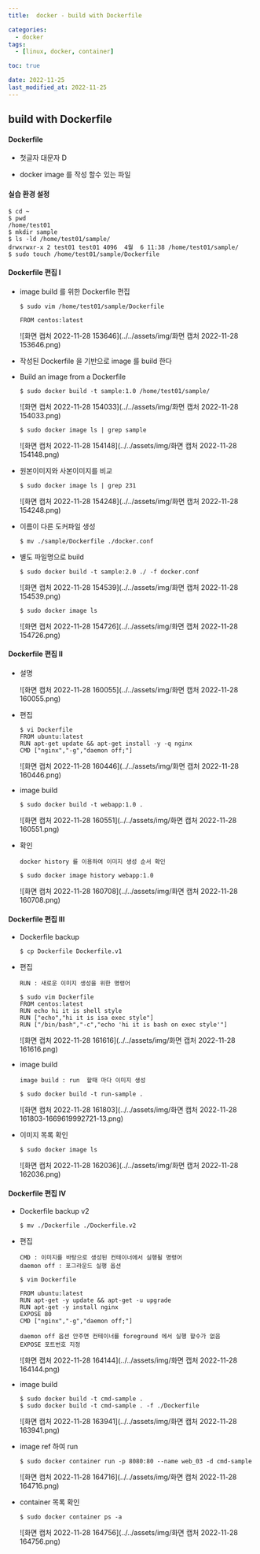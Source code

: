```yaml
---
title:  docker - build with Dockerfile

categories:
  - docker
tags:
  - [linux, docker, container]

toc: true

date: 2022-11-25
last_modified_at: 2022-11-25
---
```


## build with Dockerfile

#### Dockerfile

- 첫글자 대문자 D

- docker  image 를 작성 할수 있는 파일



#### 실습 환경 설정

```
$ cd ~
$ pwd
/home/test01
$ mkdir sample
$ ls -ld /home/test01/sample/
drwxrwxr-x 2 test01 test01 4096  4월  6 11:38 /home/test01/sample/
$ sudo touch /home/test01/sample/Dockerfile
```

#### Dockerfile 편집 I

- image build 를 위한 Dockerfile 편집

  ```
  $ sudo vim /home/test01/sample/Dockerfile
  
  FROM centos:latest
  ```

  ![화면 캡처 2022-11-28 153646](../../assets/img/화면 캡처 2022-11-28 153646.png)

- 작성된 Dockerfile 을 기반으로 image 를 build 한다

- Build an image from a Dockerfile

  ```
  $ sudo docker build -t sample:1.0 /home/test01/sample/
  ```

  ![화면 캡처 2022-11-28 154033](../../assets/img/화면 캡처 2022-11-28 154033.png)

  ```
  $ sudo docker image ls | grep sample
  ```

  ![화면 캡처 2022-11-28 154148](../../assets/img/화면 캡처 2022-11-28 154148.png)

- 원본이미지와 사본이미지를 비교

  ```
  $ sudo docker image ls | grep 231
  ```

  ![화면 캡처 2022-11-28 154248](../../assets/img/화면 캡처 2022-11-28 154248.png)

- 이름이 다른 도커파일 생성

  ```
  $ mv ./sample/Dockerfile ./docker.conf
  ```

- 별도 파일명으로 build

  ```
  $ sudo docker build -t sample:2.0 ./ -f docker.conf
  ```

  ![화면 캡처 2022-11-28 154539](../../assets/img/화면 캡처 2022-11-28 154539.png)

  ```
  $ sudo docker image ls
  ```

  ![화면 캡처 2022-11-28 154726](../../assets/img/화면 캡처 2022-11-28 154726.png)

#### Dockerfile 편집 II

- 설명

  ![화면 캡처 2022-11-28 160055](../../assets/img/화면 캡처 2022-11-28 160055.png)

- 편집

  ```
  $ vi Dockerfile 
  FROM ubuntu:latest
  RUN apt-get update && apt-get install -y -q nginx
  CMD ["nginx","-g","daemon off;"]
  ```

  ![화면 캡처 2022-11-28 160446](../../assets/img/화면 캡처 2022-11-28 160446.png)

- image build

  ```
  $ sudo docker build -t webapp:1.0 .
  ```

  ![화면 캡처 2022-11-28 160551](../../assets/img/화면 캡처 2022-11-28 160551.png)

- 확인

  ```
  docker history 를 이용하여 이미지 생성 순서 확인
  
  $ sudo docker image history webapp:1.0
  ```

  ![화면 캡처 2022-11-28 160708](../../assets/img/화면 캡처 2022-11-28 160708.png)

#### Dockerfile 편집 III

- Dockerfile backup

  ```
  $ cp Dockerfile Dockerfile.v1
  ```

- 편집

  ```
  RUN : 새로운 이미지 생성을 위한 명령어
  
  $ sudo vim Dockerfile
  FROM centos:latest
  RUN echo hi it is shell style
  RUN ["echo","hi it is isa exec style"]
  RUN ["/bin/bash","-c","echo 'hi it is bash on exec style'"]
  ```

  ![화면 캡처 2022-11-28 161616](../../assets/img/화면 캡처 2022-11-28 161616.png)

- image build

  ```
  image build : run  할때 마다 이미지 생성
  
  $ sudo docker build -t run-sample .
  ```

  ![화면 캡처 2022-11-28 161803](../../assets/img/화면 캡처 2022-11-28 161803-1669619992721-13.png)

- 이미지 목록 확인

  ```
  $ sudo docker image ls
  ```

  ![화면 캡처 2022-11-28 162036](../../assets/img/화면 캡처 2022-11-28 162036.png)

#### Dockerfile 편집 IV

- Dockerfile backup v2

  ```
  $ mv ./Dockerfile ./Dockerfile.v2
  ```

- 편집

  ```
  CMD : 이미지를 바탕으로 생성된 컨테이너에서 실행될 명령어
  daemon off : 포그라운드 실행 옵션
  
  $ vim Dockerfile
  
  FROM ubuntu:latest
  RUN apt-get -y update && apt-get -u upgrade
  RUN apt-get -y install nginx
  EXPOSE 80    
  CMD ["nginx","-g","daemon off;"]
  
  daemon off 옵션 안주면 컨테이너를 foreground 에서 실행 할수가 없음
  EXPOSE 포트번호 지정
  ```

  ![화면 캡처 2022-11-28 164144](../../assets/img/화면 캡처 2022-11-28 164144.png)

- image build

  ```
  $ sudo docker build -t cmd-sample .
  $ sudo docker build -t cmd-sample . -f ./Dockerfile
  ```

  ![화면 캡처 2022-11-28 163941](../../assets/img/화면 캡처 2022-11-28 163941.png)

- image ref 하여 run

  ```
  $ sudo docker container run -p 8080:80 --name web_03 -d cmd-sample 
  ```

  ![화면 캡처 2022-11-28 164716](../../assets/img/화면 캡처 2022-11-28 164716.png)

- container 목록 확인

  ```
  $ sudo docker container ps -a
  ```

  ![화면 캡처 2022-11-28 164756](../../assets/img/화면 캡처 2022-11-28 164756.png)

